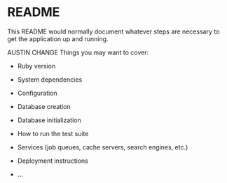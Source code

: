 # README

This README would normally document whatever steps are necessary to get the
application up and running.

AUSTIN CHANGE
Things you may want to cover:

* Ruby version

* System dependencies

* Configuration

* Database creation

* Database initialization

* How to run the test suite

* Services (job queues, cache servers, search engines, etc.)

* Deployment instructions

* ...
